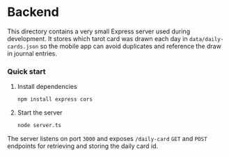 # Backend

This directory contains a very small Express server used during development.
It stores which tarot card was drawn each day in `data/daily-cards.json` so
the mobile app can avoid duplicates and reference the draw in journal entries.

### Quick start

1. Install dependencies

   ```bash
   npm install express cors
   ```

2. Start the server

   ```bash
   node server.ts
   ```

The server listens on port `3000` and exposes `/daily-card` `GET` and `POST`
endpoints for retrieving and storing the daily card id.
